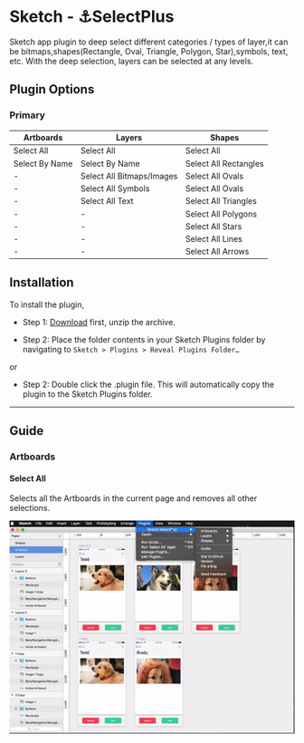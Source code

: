 # Sketch - :anchor:SelectPlus

Sketch app plugin to deep select different categories / types of layer,it can be bitmaps,shapes(Rectangle, Oval, Triangle, Polygon, Star),symbols, text, etc. With the deep selection, layers can be selected at any levels. 

## Plugin Options
### Primary

Artboards      | Layers         | Shapes
-------------- | -------------- | -----------------------
Select All     | Select All     | Select All
Select By Name | Select By Name | Select All Rectangles
-              | Select All Bitmaps/Images | Select All Ovals
-              | Select All Symbols | Select All Ovals
-              | Select All Text | Select All Triangles
-              | - | Select All Polygons
-              | - | Select All Stars
-              | - | Select All Lines
-              | - | Select All Arrows

## Installation

To install the plugin, 

* Step 1: [Download](https://github.com/nathan5x/Sketch-SelectPlus/archive/master.zip) first, unzip the archive.

* Step 2: Place the folder contents in your Sketch Plugins folder by navigating to `Sketch > Plugins > Reveal Plugins Folder…`

or

* Step 2: Double click the .plugin file. This will automatically copy the plugin to the Sketch Plugins folder.

- - - - 

## Guide

### Artboards

#### Select All
Selects all the Artboards in the current page and removes all other selections. 

![Select All Artboards Walkthrough](https://github.com/nathan5x/Sketch-SelectPlus/blob/master/Guides/Artboards-SelectAll.gif)